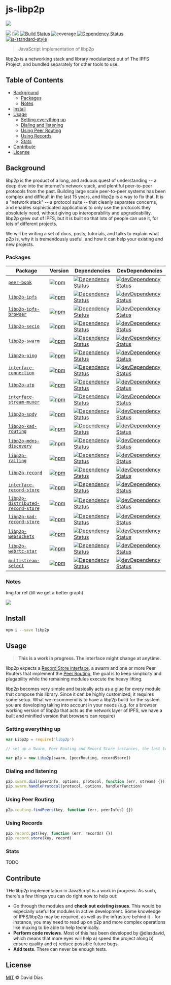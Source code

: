 js-libp2p
=========

![](https://raw.githubusercontent.com/diasdavid/specs/libp2p-spec/protocol/network/figs/logo.png)

[![](https://img.shields.io/badge/made%20by-Protocol%20Labs-blue.svg?style=flat-square)](http://ipn.io)
[[![](https://img.shields.io/badge/freenode-%23ipfs-blue.svg?style=flat-square)](http://webchat.freenode.net/?channels=%23ipfs)
[![Build Status](https://travis-ci.org/diasdavid/js-libp2p.svg?style=flat-square)](https://travis-ci.org/diasdavid/js-libp2p)
![coverage](https://img.shields.io/badge/coverage-%3F-yellow.svg?style=flat-square)
[![Dependency Status](https://david-dm.org/diasdavid/js-libp2p.svg?style=flat-square)](https://david-dm.org/diasdavid/js-libp2p)
[![js-standard-style](https://img.shields.io/badge/code%20style-standard-brightgreen.svg?style=flat-square)](https://github.com/feross/standard)

> JavaScript implementation of libp2p

libp2p is a networking stack and library modularized out of The IPFS Project, and bundled separately for other tools to use.

## Table of Contents

- [Background](#background)
  - [Packages](#packages)
  - [Notes](#notes)
- [Install](#install)
- [Usage](#usage)
  - [Setting everything up](#setting-everything-up)
  - [Dialing and listening](#dialing-and-listening)
  - [Using Peer Routing](#using-peer-routing)
  - [Using Records](#using-records)
  - [Stats](#stats)
- [Contribute](#contribute)
- [License](#license)

## Background

libp2p is the product of a long, and arduous quest of understanding -- a deep dive into the internet's network stack, and plentiful peer-to-peer protocols from the past. Building large scale peer-to-peer systems has been complex and difficult in the last 15 years, and libp2p is a way to fix that. It is a "network stack" -- a protocol suite -- that cleanly separates concerns, and enables sophisticated applications to only use the protocols they absolutely need, without giving up interoperability and upgradeability. libp2p grew out of IPFS, but it is built so that lots of people can use it, for lots of different projects.

We will be writing a set of docs, posts, tutorials, and talks to explain what p2p is, why it is tremendously useful, and how it can help your existing and new projects.

### Packages

| Package | Version | Dependencies | DevDependencies |
|--------|-------|------------|----------|
| [`peer-book`](//github.com/libp2p/js-peer-book) | [![npm](https://img.shields.io/npm/v/peer-book.svg?maxAge=86400&style=flat-square)](//github.com/libp2p/js-peer-book/releases) | [![Dependency Status](https://david-dm.org/libp2p/js-peer-book.svg?style=flat-square)](https://david-dm.org/libp2p/js-peer-book) | [![devDependency Status](https://david-dm.org/libp2p/js-peer-book/dev-status.svg?style=flat-square)](https://david-dm.org/libp2p/js-peer-book?type=dev) |
| [`libp2p-ipfs`](//github.com/ipfs/js-libp2p-ipfs) | [![npm](https://img.shields.io/npm/v/libp2p-ipfs.svg?maxAge=86400&style=flat-square)](//github.com/ipfs/js-libp2p-ipfs/releases) | [![Dependency Status](https://david-dm.org/ipfs/js-libp2p-ipfs.svg?style=flat-square)](https://david-dm.org/ipfs/js-libp2p-ipfs) | [![devDependency Status](https://david-dm.org/ipfs/js-libp2p-ipfs/dev-status.svg?style=flat-square)](https://david-dm.org/ipfs/js-libp2p-ipfs?type=dev) |
| [`libp2p-ipfs-browser`](//github.com/ipfs/js-libp2p-ipfs-browser) | [![npm](https://img.shields.io/npm/v/libp2p-ipfs-browser.svg?maxAge=86400&style=flat-square)](//github.com/ipfs/js-libp2p-ipfs-browser/releases) | [![Dependency Status](https://david-dm.org/ipfs/js-libp2p-ipfs-browser.svg?style=flat-square)](https://david-dm.org/ipfs/js-libp2p-ipfs-browser) | [![devDependency Status](https://david-dm.org/ipfs/js-libp2p-ipfs-browser/dev-status.svg?style=flat-square)](https://david-dm.org/ipfs/js-libp2p-ipfs-browser?type=dev) |
| [`libp2p-secio`](//github.com/libp2p/js-libp2p-secio) | [![npm](https://img.shields.io/npm/v/libp2p-secio.svg?maxAge=86400&style=flat-square)](//github.com/libp2p/js-libp2p-secio/releases) | [![Dependency Status](https://david-dm.org/libp2p/js-libp2p-secio.svg?style=flat-square)](https://david-dm.org/libp2p/js-libp2p-secio) | [![devDependency Status](https://david-dm.org/libp2p/js-libp2p-secio/dev-status.svg?style=flat-square)](https://david-dm.org/libp2p/js-libp2p-secio?type=dev) |
| [`libp2p-swarm`](//github.com/diasdavid/js-libp2p-swarm) | [![npm](https://img.shields.io/npm/v/libp2p-swarm.svg?maxAge=86400&style=flat-square)](//github.com/diasdavid/js-libp2p-swarm/releases) | [![Dependency Status](https://david-dm.org/diasdavid/js-libp2p-swarm.svg?style=flat-square)](https://david-dm.org/diasdavid/js-libp2p-swarm) | [![devDependency Status](https://david-dm.org/diasdavid/js-libp2p-swarm/dev-status.svg?style=flat-square)](https://david-dm.org/diasdavid/js-libp2p-swarm?type=dev) |
| [`libp2p-ping`](//github.com/diasdavid/js-libp2p-ping) | [![npm](https://img.shields.io/npm/v/libp2p-ping.svg?maxAge=86400&style=flat-square)](//github.com/diasdavid/js-libp2p-ping/releases) | [![Dependency Status](https://david-dm.org/diasdavid/js-libp2p-ping.svg?style=flat-square)](https://david-dm.org/diasdavid/js-libp2p-ping) | [![devDependency Status](https://david-dm.org/diasdavid/js-libp2p-ping/dev-status.svg?style=flat-square)](https://david-dm.org/diasdavid/js-libp2p-ping?type=dev) |
| [`interface-connection`](//github.com/diasdavid/interface-connection) | [![npm](https://img.shields.io/npm/v/interface-connection.svg?maxAge=86400&style=flat-square)](//github.com/diasdavid/interface-connection/releases) | [![Dependency Status](https://david-dm.org/diasdavid/interface-connection.svg?style=flat-square)](https://david-dm.org/diasdavid/interface-connection) | [![devDependency Status](https://david-dm.org/diasdavid/interface-connection/dev-status.svg?style=flat-square)](https://david-dm.org/diasdavid/interface-connection?type=dev) |
| [`libp2p-utp`](//github.com/diasdavid/js-libp2p-utp) | [![npm](https://img.shields.io/npm/v/libp2p-utp.svg?maxAge=86400&style=flat-square)](//github.com/diasdavid/js-libp2p-utp/releases) | [![Dependency Status](https://david-dm.org/diasdavid/js-libp2p-utp.svg?style=flat-square)](https://david-dm.org/diasdavid/js-libp2p-utp) | [![devDependency Status](https://david-dm.org/diasdavid/js-libp2p-utp/dev-status.svg?style=flat-square)](https://david-dm.org/diasdavid/js-libp2p-utp?type=dev) |
| [`interface-stream-muxer`](//github.com/diasdavid/interface-stream-muxer) | [![npm](https://img.shields.io/npm/v/interface-stream-muxer.svg?maxAge=86400&style=flat-square)](//github.com/diasdavid/interface-stream-muxer/releases) | [![Dependency Status](https://david-dm.org/diasdavid/interface-stream-muxer.svg?style=flat-square)](https://david-dm.org/diasdavid/interface-stream-muxer) | [![devDependency Status](https://david-dm.org/diasdavid/interface-stream-muxer/dev-status.svg?style=flat-square)](https://david-dm.org/diasdavid/interface-stream-muxer?type=dev) |
| [`libp2p-spdy`](//github.com/diasdavid/js-libp2p-spdy) | [![npm](https://img.shields.io/npm/v/libp2p-spdy.svg?maxAge=86400&style=flat-square)](//github.com/diasdavid/js-libp2p-spdy/releases) | [![Dependency Status](https://david-dm.org/diasdavid/js-libp2p-spdy.svg?style=flat-square)](https://david-dm.org/diasdavid/js-libp2p-spdy) | [![devDependency Status](https://david-dm.org/diasdavid/js-libp2p-spdy/dev-status.svg?style=flat-square)](https://david-dm.org/diasdavid/js-libp2p-spdy?type=dev) |
| [`libp2p-kad-routing`](//github.com/diasdavid/js-libp2p-kad-routing) | [![npm](https://img.shields.io/npm/v/libp2p-kad-routing.svg?maxAge=86400&style=flat-square)](//github.com/diasdavid/js-libp2p-kad-routing/releases) | [![Dependency Status](https://david-dm.org/diasdavid/js-libp2p-kad-routing.svg?style=flat-square)](https://david-dm.org/diasdavid/js-libp2p-kad-routing) | [![devDependency Status](https://david-dm.org/diasdavid/js-libp2p-kad-routing/dev-status.svg?style=flat-square)](https://david-dm.org/diasdavid/js-libp2p-kad-routing?type=dev) |
| [`libp2p-mdns-discovery`](//github.com/diasdavid/js-libp2p-mdns-discovery) | [![npm](https://img.shields.io/npm/v/libp2p-mdns-discovery.svg?maxAge=86400&style=flat-square)](//github.com/diasdavid/js-libp2p-mdns-discovery/releases) | [![Dependency Status](https://david-dm.org/diasdavid/js-libp2p-mdns-discovery.svg?style=flat-square)](https://david-dm.org/diasdavid/js-libp2p-mdns-discovery) | [![devDependency Status](https://david-dm.org/diasdavid/js-libp2p-mdns-discovery/dev-status.svg?style=flat-square)](https://david-dm.org/diasdavid/js-libp2p-mdns-discovery?type=dev) |
| [`libp2p-railing`](//github.com/diasdavid/js-libp2p-railing) | [![npm](https://img.shields.io/npm/v/libp2p-railing.svg?maxAge=86400&style=flat-square)](//github.com/diasdavid/js-libp2p-railing/releases) | [![Dependency Status](https://david-dm.org/diasdavid/js-libp2p-railing.svg?style=flat-square)](https://david-dm.org/diasdavid/js-libp2p-railing) | [![devDependency Status](https://david-dm.org/diasdavid/js-libp2p-railing/dev-status.svg?style=flat-square)](https://david-dm.org/diasdavid/js-libp2p-railing?type=dev) |
| [`libp2p-record`](//github.com/diasdavid/js-libp2p-record) | [![npm](https://img.shields.io/npm/v/libp2p-record.svg?maxAge=86400&style=flat-square)](//github.com/diasdavid/js-libp2p-record/releases) | [![Dependency Status](https://david-dm.org/diasdavid/js-libp2p-record.svg?style=flat-square)](https://david-dm.org/diasdavid/js-libp2p-record) | [![devDependency Status](https://david-dm.org/diasdavid/js-libp2p-record/dev-status.svg?style=flat-square)](https://david-dm.org/diasdavid/js-libp2p-record?type=dev) |
| [`interface-record-store`](//github.com/diasdavid/interface-record-store) | [![npm](https://img.shields.io/npm/v/interface-record-store.svg?maxAge=86400&style=flat-square)](//github.com/diasdavid/interface-record-store/releases) | [![Dependency Status](https://david-dm.org/diasdavid/interface-record-store.svg?style=flat-square)](https://david-dm.org/diasdavid/interface-record-store) | [![devDependency Status](https://david-dm.org/diasdavid/interface-record-store/dev-status.svg?style=flat-square)](https://david-dm.org/diasdavid/interface-record-store?type=dev) |
| [`libp2p-distributed-record-store`](//github.com/diasdavid/js-libp2p-distributed-record-store) | [![npm](https://img.shields.io/npm/v/undefined.svg?maxAge=86400&style=flat-square)](//github.com/diasdavid/js-libp2p-distributed-record-store/releases) | [![Dependency Status](https://david-dm.org/diasdavid/js-libp2p-distributed-record-store.svg?style=flat-square)](https://david-dm.org/diasdavid/js-libp2p-distributed-record-store) | [![devDependency Status](https://david-dm.org/diasdavid/js-libp2p-distributed-record-store/dev-status.svg?style=flat-square)](https://david-dm.org/diasdavid/js-libp2p-distributed-record-store?type=dev) |
| [`libp2p-kad-record-store`](//github.com/diasdavid/js-libp2p-kad-record-store) | [![npm](https://img.shields.io/npm/v/libp2p-kad-record-store.svg?maxAge=86400&style=flat-square)](//github.com/diasdavid/js-libp2p-kad-record-store/releases) | [![Dependency Status](https://david-dm.org/diasdavid/js-libp2p-kad-record-store.svg?style=flat-square)](https://david-dm.org/diasdavid/js-libp2p-kad-record-store) | [![devDependency Status](https://david-dm.org/diasdavid/js-libp2p-kad-record-store/dev-status.svg?style=flat-square)](https://david-dm.org/diasdavid/js-libp2p-kad-record-store?type=dev) |
| [`libp2p-websockets`](//github.com/diasdavid/js-libp2p-websockets) | [![npm](https://img.shields.io/npm/v/libp2p-websockets.svg?maxAge=86400&style=flat-square)](//github.com/diasdavid/js-libp2p-websockets/releases) | [![Dependency Status](https://david-dm.org/diasdavid/js-libp2p-websockets.svg?style=flat-square)](https://david-dm.org/diasdavid/js-libp2p-websockets) | [![devDependency Status](https://david-dm.org/diasdavid/js-libp2p-websockets/dev-status.svg?style=flat-square)](https://david-dm.org/diasdavid/js-libp2p-websockets?type=dev) |
| [`libp2p-webrtc-star`](//github.com/libp2p/js-libp2p-webrtc-star) | [![npm](https://img.shields.io/npm/v/libp2p-webrtc-star.svg?maxAge=86400&style=flat-square)](//github.com/libp2p/js-libp2p-webrtc-star/releases) | [![Dependency Status](https://david-dm.org/libp2p/js-libp2p-webrtc-star.svg?style=flat-square)](https://david-dm.org/libp2p/js-libp2p-webrtc-star) | [![devDependency Status](https://david-dm.org/libp2p/js-libp2p-webrtc-star/dev-status.svg?style=flat-square)](https://david-dm.org/libp2p/js-libp2p-webrtc-star?type=dev) |
| [`multistream-select`](//github.com/diasdavid/js-multistream) | [![npm](https://img.shields.io/npm/v/multistream-select.svg?maxAge=86400&style=flat-square)](//github.com/diasdavid/js-multistream/releases) | [![Dependency Status](https://david-dm.org/diasdavid/js-multistream.svg?style=flat-square)](https://david-dm.org/diasdavid/js-multistream) | [![devDependency Status](https://david-dm.org/diasdavid/js-multistream/dev-status.svg?style=flat-square)](https://david-dm.org/diasdavid/js-multistream?type=dev) |

### Notes

Img for ref (till we get a better graph)

![](https://cloud.githubusercontent.com/assets/1211152/9450620/a02e3a9c-4aa1-11e5-83fd-cd996a0a4b6f.png)

## Install

```sh
npm i --save libp2p
```

## Usage

> **This is a work in progress. The interface might change at anytime.**

libp2p expects a [Record Store interface](https://github.com/diasdavid/abstract-record-store), a swarm and one or more Peer Routers that implement the [Peer Routing](https://github.com/diasdavid/abstract-peer-routing), the goal is to keep simplicity and plugability while the remaining modules execute the heavy lifting.

libp2p becomes very simple and basically acts as a glue for every module that compose this library. Since it can be highly customized, it requires some setup. What we recommend is to have a libp2p build for the system you are developing taking into account in your needs (e.g. for a browser working version of libp2p that acts as the network layer of IPFS, we have a built and minified version that browsers can require)

### Setting everything up

```js
var Libp2p = require('libp2p')

// set up a Swarm, Peer Routing and Record Store instances, the last two are optional

var p2p = new Libp2p(swarm, [peerRouting, recordStore])
```

### Dialing and listening

```js
p2p.swarm.dial(peerInfo, options, protocol, function (err, stream) {})
p2p.swarm.handleProtocol(protocol, options, handlerFunction)
```

### Using Peer Routing

```js
p2p.routing.findPeers(key, function (err, peerInfos) {})
```

### Using Records

```js
p2p.record.get(key, function (err, records) {})
p2p.record.store(key, record)
```

### Stats

TODO

## Contribute

THe libp2p implementation in JavaScript is a work in progress. As such, there's a few things you can do right now to help out:

 - Go through the modules and **check out existing issues**. This would be especially useful for modules in active development. Some knowledge of IPFS/libp2p may be required, as well as the infrasture behind it - for instance, you may need to read up on p2p and more complex operations like muxing to be able to help technically.
 - **Perform code reviews**. Most of this has been developed by @diasdavid, which means that more eyes will help a) speed the project along b) ensure quality and c) reduce possible future bugs.
 - **Add tests**. There can never be enough tests.

## License

[MIT](LICENSE) © David Dias
